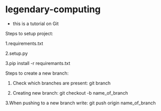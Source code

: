 # legendary-computing
- this is a tutorial on Git

Steps to setup project:

1.requirements.txt

2.setup.py

3.pip install -r requiremants.txt

Steps to create a new branch:
1. Check which branches are present:
git branch

2. Creating new branch:
git checkout -b name_of_branch

3.When pushing to a new branch write:
git push origin name_of_branch
